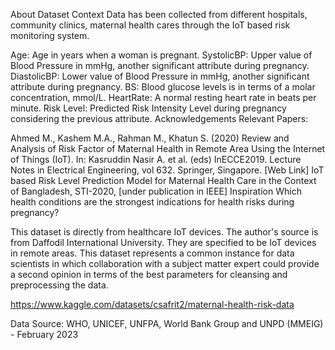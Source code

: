 About Dataset
Context
Data has been collected from different hospitals, community clinics, maternal health cares through the IoT based risk monitoring system.

Age: Age in years when a woman is pregnant.
SystolicBP: Upper value of Blood Pressure in mmHg, another significant attribute during pregnancy.
DiastolicBP: Lower value of Blood Pressure in mmHg, another significant attribute during pregnancy.
BS: Blood glucose levels is in terms of a molar concentration, mmol/L.
HeartRate: A normal resting heart rate in beats per minute.
Risk Level: Predicted Risk Intensity Level during pregnancy considering the previous attribute.
Acknowledgements
Relevant Papers:

Ahmed M., Kashem M.A., Rahman M., Khatun S. (2020) Review and Analysis of Risk Factor of Maternal Health in Remote Area Using the Internet of Things (IoT). In: Kasruddin Nasir A. et al. (eds) InECCE2019. Lecture Notes in Electrical Engineering, vol 632. Springer, Singapore. [Web Link]
IoT based Risk Level Prediction Model for Maternal Health Care in the Context of Bangladesh, STI-2020, [under publication in IEEE]
Inspiration
Which health conditions are the strongest indications for health risks during pregnancy?


This dataset is directly from healthcare IoT devices. The author's source is from Daffodil International University. They are specified to be IoT devices in remote areas. This dataset represents a common instance for data scientists in which collaboration with a subject matter expert could provide a second opinion in terms of the best parameters for cleansing and preprocessing the data.

https://www.kaggle.com/datasets/csafrit2/maternal-health-risk-data

Data Source: WHO, UNICEF, UNFPA, World Bank Group and UNPD (MMEIG) - February 2023